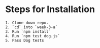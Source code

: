 # Steps for Installation

```
1. Clone down repo.
2. `cd` into `week-3-a`
3. Run `npm install`
4. Run `npm test dog.js`
5. Pass Dog tests
```
